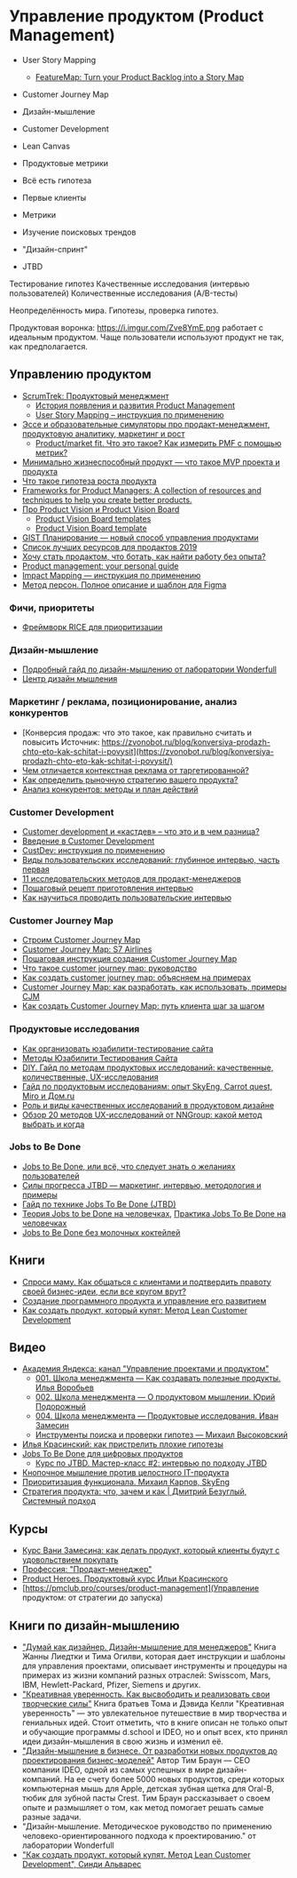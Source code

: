 # Управление продуктом (Product Management)

- User Story Mapping
    - [FeatureMap: Turn your Product Backlog into a Story Map](https://www.featuremap.co/en)
- Customer Journey Map
- Дизайн-мышление
- Customer Development
- Lean Canvas
- Продуктовые метрики

- Всё есть гипотеза
- Первые клиенты
- Метрики
- Изучение поисковых трендов
- "Дизайн-спринт"
- JTBD

Тестирование гипотез
Качественные исследования (интервью пользователей)
Количественные исследования (A/B-тесты)


Неопределённость мира. Гипотезы, проверка гипотез.



Продуктовая воронка: https://i.imgur.com/Zve8YmE.png работает с идеальным продуктом. Чаще пользователи используют продукт не так, как предполагается.



## Управлению продуктом

- [ScrumTrek: Продуктовый менеджмент](https://scrumtrek.ru/blog/tag/product-management/)
	- [История появления и развития Product Management](https://scrumtrek.ru/blog/product-management/7082/product-management-history/)
	- [User Story Mapping – инструкция по применению](https://scrumtrek.ru/blog/product-management/3498/user-story-mapping-guide/)
- [Эссе и образовательные симуляторы про продакт-менеджмент, продуктовую аналитику, маркетинг и рост](https://gopractice.ru/)
	- [Product/market fit. Что это такое? Как измерить PMF с помощью метрик?](https://gopractice.ru/product-market-fit/)
- [Минимально жизнеспособный продукт — что такое MVP проекта и продукта](https://leadstartup.ru/db/mvp)
- [Что такое гипотеза роста продукта](https://leadstartup.ru/db/product-growth-hypothesis)
- [Frameworks for Product Managers: A collection of resources and techniques to help you create better products.](https://www.product-frameworks.com/)
- [Про Product Vision и Product Vision Board](https://upravlenie-proektami.ru/pro-product-vision-i-product-vision-board)
	- [Product Vision Board templates](https://www.smartsheet.com/content/project-vision-templates)
	- [Product Vision Board template](https://docs.google.com/spreadsheets/d/1y3HgLAALPYsPf7Rt_BAfuAmYPhh0gQN1/edit#gid=243467573)
- [GIST Планирование — новый способ управления продуктами](https://medium.com/@humanoit/gist-%D0%BF%D0%BB%D0%B0%D0%BD%D0%B8%D1%80%D0%BE%D0%B2%D0%B0%D0%BD%D0%B8%D0%B5-%D0%BD%D0%BE%D0%B2%D1%8B%D0%B9-%D1%81%D0%BF%D0%BE%D1%81%D0%BE%D0%B1-%D1%83%D0%BF%D1%80%D0%B0%D0%B2%D0%BB%D0%B5%D0%BD%D0%B8%D1%8F-%D0%BF%D1%80%D0%BE%D0%B4%D1%83%D0%BA%D1%82%D0%B0%D0%BC%D0%B8-b888fd9ad7de)
- [Список лучших ресурсов для продактов 2019](https://docs.google.com/document/d/178BdWBGKrSVUzX46QrWQX7jsaSPB6lgOlLMObDYyx98/edit)
- [Хочу стать продактом, что ботать, как найти работу без опыта?](https://zamesin.me/ru-wannabe-a-product-manager-2020/)
- [Product management: your personal guide](https://drive.google.com/file/d/0B1TL-qlEdkpjWU54UmhHZFc3c1IxVVBYcmJaWDVoTEg0SkZF/view?resourcekey=0-mIfbvXCnTk3QxlsxZDr2OQ)
- [Impact Mapping — инструкция по применению](https://scrumtrek.ru/blog/product-management/3326/impact-mapping-guide/)
- [Метод персон. Полное описание и шаблон для Figma](https://medium.com/design-pub/%D0%BC%D0%B5%D1%82%D0%BE%D0%B4-%D0%BF%D0%B5%D1%80%D1%81%D0%BE%D0%BD-%D0%BF%D0%BE%D0%BB%D0%BD%D0%BE%D0%B5-%D0%BE%D0%BF%D0%B8%D1%81%D0%B0%D0%BD%D0%B8%D0%B5-%D0%B8-%D1%88%D0%B0%D0%B1%D0%BB%D0%BE%D0%BD-%D0%B4%D0%BB%D1%8F-figma-99fa518fa84e)

### Фичи, приоритеты

- [Фреймворк RICE для приоритизации](https://pmclub.pro/articles/frejmvork-rice-dlya-prioritizacii)

### Дизайн-мышление

- [Подробный гайд по дизайн-мышлению от лаборатории Wonderfull](https://lab-w.com/tools)
- [Центр дизайн мышления](https://dtcenter.ru/)

### Маркетинг / реклама, позиционирование, анализ конкурентов

- [Конверсия продаж: что это такое, как правильно считать и повысить
Источник: https://zvonobot.ru/blog/konversiya-prodazh-chto-eto-kak-schitat-i-povysit](https://zvonobot.ru/blog/konversiya-prodazh-chto-eto-kak-schitat-i-povysit/)
- [Чем отличается контекстная реклама от таргетированной?](https://webmate.kz/chem-otlichaetsya-kontekstnaya-reklama-ot-targetirovannoy)
- [Как определить рыночную стратегию вашего продукта?](https://vc.ru/marketing/410660-kak-opredelit-rynochnuyu-strategiyu-vashego-produkta)
- [Анализ конкурентов: методы и план действий](https://2domains.ru/blog/analiz-konkurentov-metody-i-plan-dejstvij)

### Customer Development

- [Customer development и «кастдев» – что это и в чем разница?](https://yasno.mobi/blog/customer-development-i-kastdev-chto-eto-i-v-chem-raznitsa/)
- [Введение в Customer Development](https://vc.ru/marketing/53090-vvedenie-v-customer-development)
- [CustDev: инструкция по применению](https://vc.ru/life/82333-custdev-instrukciya-po-primeneniyu)
- [Виды пользовательских исследований: глубинное интервью, часть первая](https://vc.ru/marketing/227372-vidy-polzovatelskih-issledovaniy-glubinnoe-intervyu-chast-pervaya)
- [11 исследовательских методов для продакт-менеджеров](https://academy.yandex.ru/posts/11-issledovatelskikh-metodov-dlya-prodakt-menedzherov)
- [Пошаговый рецепт приготовления интервью](https://medium.com/@ekaterinayanke/%D0%BF%D0%BE%D1%88%D0%B0%D0%B3%D0%BE%D0%B2%D1%8B%D0%B9-%D1%80%D0%B5%D1%86%D0%B5%D0%BF%D1%82-%D0%BF%D1%80%D0%B8%D0%B3%D0%BE%D1%82%D0%BE%D0%B2%D0%BB%D0%B5%D0%BD%D0%B8%D1%8F-%D0%B8%D0%BD%D1%82%D0%B5%D1%80%D0%B2%D1%8C%D1%8E-975afae5c166)
- [Как научиться проводить пользовательские интервью](https://clevio.ai/lesson/hGxC3qR1/)

### Customer Journey Map

- [Строим Customer Journey Map](https://hardclient.com/customer-journey-map)
- [Customer Journey Map: S7 Airlines](https://hardclient.com/s7)
- [Пошаговая инструкция создания Customer Journey Map](http://factory.mn/library/post/customer-journey-map)
- [Что такое customer journey map: руководство](https://sendpulse.com/ru/support/glossary/customer-journey-map)
- [Как создать customer journey map: объясняем на примерах](https://www.unisender.com/ru/blog/sovety/customer-journey-map/)
- [Customer Journey Map: как разработать, как использовать, примеры CJM](https://iq-adv.ru/blog/customer-journey-map/)
- [Как создать Customer Journey Map: путь клиента шаг за шагом](https://blog.maed.ru/novice/kak-sozdat-customer-journey-map-put-klienta-shag-za-shagom/)

### Продуктовые исследования

- [Как организовать юзабилити-тестирование сайта](https://www.nic.ru/info/blog/usability-site-testing/)
- [Методы Юзабилити Тестирования Сайта](https://topuser.pro/uspeshnoe-yuzabiliti-testirovanie-saita-metodi/)
- [DIY. Гайд по методам продуктовых исследований: качественные, количественные, UX-исследования](https://sense23.com/post/diy-gajd-po-metodam-produktovyh-issledovanij-kachestvennye-kolichestvennye-ux-issledovaniya)
- [Гайд по продуктовым исследованиям: опыт SkyEng, Carrot quest, Miro и Дом.ru](https://www.carrotquest.io/blog/product-research/)
- [Роль и виды качественных исследований в продуктовом дизайне](https://karelin.cc/articles/rol-i-vidu-kachestvennyh-issledovanii-v-productovom-dizaine)
- [Обзор 20 методов UX-исследований от NNGroup: какой метод выбрать и когда](https://ux-journal.ru/top-20-metodov-ux-ui-issledovanij-ot-nngroup.html)


### Jobs to Be Done

- [Jobs to Be Done, или всё, что следует знать о желаниях пользователей](https://vc.ru/marketing/73830-jobs-to-be-done-ili-vse-chto-sleduet-znat-o-zhelaniyah-polzovateley)
- [Силы прогресса JTBD — маркетинг, интервью, методология и примеры](https://leadstartup.ru/db/jtbd-progress-powers)
- [Гайд по технике Jobs To Be Done (JTBD)](https://scrumtrek.ru/blog/product-management/2492/gajd-po-tehnike-jobs-to-be-done-jtbd/)
- [Теория Jobs to be Done на человечках](https://habr.com/ru/post/702674/), [Практика Jobs To Be Done на человечках](https://habr.com/ru/post/704812/)
- [Jobs to Be Done без молочных коктейлей](https://rocketyze.com/base/jobs-to-be-done-bez-molochnyh-koktejlej/)


## Книги

- [Спроси маму. Как общаться с клиентами и подтвердить правоту своей бизнес-идеи, если все кругом врут?](https://www.ozon.ru/product/sprosi-mamu-kak-obshchatsya-s-klientami-i-podtverdit-pravotu-svoey-biznes-idei-esli-vse-krugom-vrut-140446253/)
- [Создание программного продукта и управление его развитием](https://productdevelopment.tech/)
- [Как создать продукт, который купят: Метод Lean Customer Development](https://cdn.dasreda.ru/storage-data/c51f50a1-729d-4301-868b-74a724b5574f/kak-sozdat-produkt-kotoryy-kupyat-metod-lean-customer-development-53872.pdf)


## Видео

- [Академия Яндекса: канал "Управление проектами и продуктом"](https://www.youtube.com/channel/UCQmAuu6V3kSzdIfrszr5iKg)
	- [001. Школа менеджмента — Как создавать полезные продукты. Илья Воробьев](https://www.youtube.com/watch?v=s3fNhgt7gBc)
	- [002. Школа менеджмента — О продуктовом мышлении. Юрий Подорожный](https://www.youtube.com/watch?v=m8h_KsDovRw)
	- [004. Школа менеджмента — Продуктовые исследования. Иван Замесин](https://www.youtube.com/watch?v=0MRJVoiqpXg)
	- [Инструменты поиска и проверки гипотез — Михаил Высоковский](https://www.youtube.com/watch?v=1staorzGRXU)
- [Илья Красинский: как пристрелить плохие гипотезы](https://www.youtube.com/watch?v=HU4x9UtkmMU)
- [Jobs To Be Done для цифровых продуктов](https://www.youtube.com/watch?v=1PIJPuEw9aI&list=PLAZLeB2LBHe3XxP8kKFrdPYrBxyj8yogD)
    - [Курс по JTBD. Мастер-класс #2: интервью по подходу JTBD](https://www.youtube.com/watch?v=UxFNWtaP11A&list=PLAZLeB2LBHe3XxP8kKFrdPYrBxyj8yogD&index=7)
- [Кнопочное мышление против целостного IT-продукта](https://www.youtube.com/watch?v=iix766-6lqk)
- [Приоритизация функционала. Михаил Карпов, SkyEng](https://www.youtube.com/watch?v=BpXVJByOh8g&t=3264s)
- [Стратегия продукта: что, зачем и как | Дмитрий Безуглый, Системный подход](https://www.youtube.com/watch?v=682AhnWvb8w)

## Курсы

- [Курс Вани Замесина: как делать продукт, который клиенты будут с удовольствием покупать](https://custdev.zamesin.me/)
- [Профессия: "Продакт-менеджер"](https://new.productstar.ru/product-manager)
- [Product Heroes. Продуктовый курс Ильи Красинского](https://heroes.camp/)
- [https://pmclub.pro/courses/product-management](Управление продуктом: от стратегии до запуска)


## Книги по дизайн-мышлению

- ["Думай как дизайнер. Дизайн-мышление для менеджеров"](https://www.ozon.ru/context/detail/id/30061547/)
    Книга Жанны Лиедтки и Тима Огилви, которая дает инструкции и шаблоны для управления проектами, описывает инструменты и процедуры на примерах из жизни компаний разных отраслей: Swisscom, Mars, IBM, Hewlett-Packard, Pfizer, Siemens и других. 
- ["Креативная уверенность. Как высвободить и реализовать свои творческие силы"](https://www.ozon.ru/context/detail/id/32359478/)
    Книга братьев Тома и Дэвида Келли "Креативная уверенность" — это увлекательное путешествие в мир творчества и гениальных идей. Стоит отметить, что в книге описан не только опыт и обучающие программы d.school и IDEO, но и опыт всех, кто принял идеи дизайн-мышления в свою жизнь и изменил её. 
- ["Дизайн-мышление в бизнесе. От разработки новых продуктов до проектирования бизнес-моделей"](https://www.ozon.ru/context/detail/id/28282760/)
    Автор Тим Браун — СЕО компании IDEO, одной из самых успешных в мире дизайн- компаний. На ее счету более 5000 новых продуктов, среди которых компьютерная мышь для Apple, детская зубная щетка для Oral-B, тюбик для зубной пасты Crest. Тим Браун рассказывает о своем опыте и размышляет о том, как метод помогает решать самые разные задачи.
- "Дизайн-мышление. Методическое руководство по применению человеко-ориентированного подхода к проектированию." от лаборатории Wonderfull
- ["Как создать продукт, который купят. Метод Lean Customer Development", Синди Альварес](https://www.litres.ru/sindi-alvares/kak-sozdat-produkt-kotoryy-kupyat-metod-lean-custom-64846886/)
